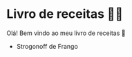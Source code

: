 # Livro de receitas :man_cook:

Olá! Bem vindo ao meu livro de receitas	:wave:

- Strogonoff de Frango
